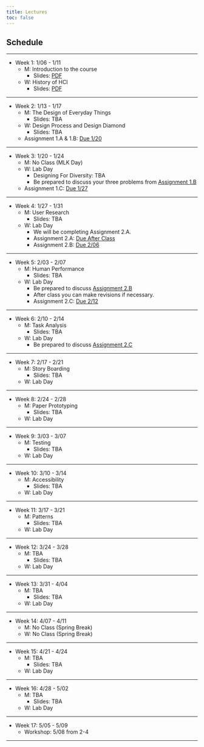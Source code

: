 ```yaml
---
title: Lectures
toc: false
---
```


## Schedule

---

- Week 1: 1/06 - 1/11
  - M: Introduction to the course
    - Slides: [PDF](includes/lectures/0-introduction.pdf)
  - W: History of HCI
    - Slides: [PDF](includes/lectures/1-history.pdf)

---

- Week 2: 1/13 - 1/17
  - M: The Design of Everyday Things
    - Slides: TBA
  - W: Design Process and Design Diamond
    - Slides: TBA
  - Assignment 1.A & 1.B: [Due 1/20](mini-project.html#project-proposal)

---

- Week 3: 1/20 - 1/24
  - M: No Class (MLK Day)
  - W: Lab Day
    - Designing For Diversity: TBA
    - Be prepared to discuss your three problems from [Assignment 1.B](mini-project.html#assignment-1.b-problem-proposal)
  - Assignment 1.C: [Due 1/27](mini-project.html#project-proposal)

---

- Week 4: 1/27 - 1/31
  - M: User Research
    - Slides: TBA
  - W: Lab Day
    - We will be completing Assignment 2.A.
    - Assignment 2.A: [Due After Class](mini-project.html#assignment-2.a-planning-design-research)
    - Assignment 2.B: [Due 2/06](mini-project.html#assignment-2.b-initial-plan-for-design-research)

---

- Week 5: 2/03 - 2/07
  - M: Human Performance
    - Slides: TBA
  - W: Lab Day
    - Be prepared to discuss [Assignment 2.B](mini-project.html#assignment-2.b-initial-plan-for-design-research) 
    - After class you can make revisions if necessary.
    - Assignment 2.C: [Due 2/12](mini-project.html#assignment-2.c-starting-your-design-research)

---

- Week 6: 2/10 - 2/14
  - M: Task Analysis
    - Slides: TBA
  - W: Lab Day
    - Be prepared to discuss [Assignment 2.C](mini-project.html#assignment-2.c-starting-your-design-research)

---

- Week 7: 2/17 - 2/21
  - M: Story Boarding
    - Slides: TBA
  - W: Lab Day

---

- Week 8: 2/24 - 2/28
  - M: Paper Prototyping
    - Slides: TBA
  - W: Lab Day

---

- Week 9: 3/03 - 3/07
  - M: Testing
    - Slides: TBA
  - W: Lab Day

---

- Week 10: 3/10 - 3/14
  - M: Accessibility
    - Slides: TBA
  - W: Lab Day

---

- Week 11: 3/17 - 3/21
  - M: Patterns
    - Slides: TBA
  - W: Lab Day

---

- Week 12: 3/24 - 3/28
  - M: TBA
    - Slides: TBA
  - W: Lab Day

---

- Week 13: 3/31 - 4/04
  - M: TBA
    - Slides: TBA 
  - W: Lab Day

---

- Week 14: 4/07 - 4/11
  - M: No Class (Spring Break)
  - W: No Class (Spring Break)

---

- Week 15: 4/21 - 4/24
  - M: TBA
    - Slides: TBA
  - W: Lab Day

---

- Week 16: 4/28 - 5/02
  - M: TBA
    - Slides: TBA
  - W: Lab Day

---

- Week 17: 5/05 - 5/09
  - Workshop: 5/08 from 2-4

---